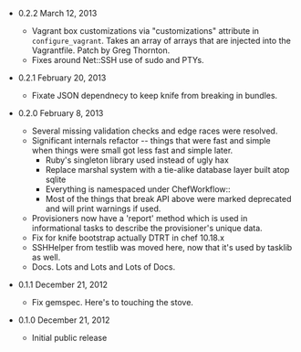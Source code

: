 * 0.2.2 March 12, 2013
  * Vagrant box customizations via "customizations" attribute in
    `configure_vagrant`. Takes an array of arrays that are injected into the
    Vagrantfile. Patch by Greg Thornton.
  * Fixes around Net::SSH use of sudo and PTYs.
* 0.2.1 February 20, 2013
  * Fixate JSON dependnecy to keep knife from breaking in bundles.
* 0.2.0 February 8, 2013 
  * Several missing validation checks and edge races were resolved.
  * Significant internals refactor -- things that were fast and simple when
    things were small got less fast and simple later.
    * Ruby's singleton library used instead of ugly hax
    * Replace marshal system with a tie-alike database layer built atop sqlite
    * Everything is namespaced under ChefWorkflow::
    * Most of the things that break API above were marked deprecated and will print warnings if used.
  * Provisioners now have a 'report' method which is used in informational
    tasks to describe the provisioner's unique data.
  * Fix for knife bootstrap actually DTRT in chef 10.18.x
  * SSHHelper from testlib was moved here, now that it's used by tasklib as well.
  * Docs. Lots and Lots and Lots of Docs.

* 0.1.1 December 21, 2012
  * Fix gemspec. Here's to touching the stove.

* 0.1.0 December 21, 2012
  * Initial public release
